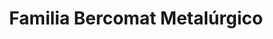 ---
title: "Familia Bercomat Metalúrgico"
url: /posadas/familia-bercomat-metalurgico/
shop: Eisenwaren
---